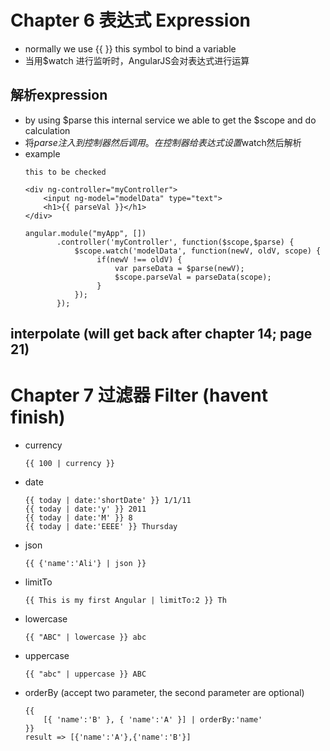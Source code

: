# Chapter 6 表达式 Expression

- normally we use {{ }} this symbol to bind a variable 
- 当用$watch 进行监听时，AngularJS会对表达式进行运算

## 解析expression
- by using $parse this internal service we able to get the $scope and do calculation
- 将$parse注入到控制器然后调用。在控制器给表达式设置$watch然后解析
- example
    ```
    this to be checked

    <div ng-controller="myController">
        <input ng-model="modelData" type="text">
        <h1>{{ parseVal }}</h1>
    </div>

    angular.module("myApp", [])
           .controller('myController', function($scope,$parse) {
               $scope.watch('modelData', function(newV, oldV, scope) {
                    if(newV !== oldV) {
                        var parseData = $parse(newV);
                        $scope.parseVal = parseData(scope);
                    }
               });
           });
    ```

## interpolate (will get back after chapter 14; page 21)

# Chapter 7 过滤器 Filter (havent finish)

* currency
    ```
    {{ 100 | currency }}
    ```
* date
    ```
    {{ today | date:'shortDate' }} 1/1/11
    {{ today | date:'y' }} 2011
    {{ today | date:'M' }} 8
    {{ today | date:'EEEE' }} Thursday
    ```
* json
    ```
    {{ {'name':'Ali'} | json }} 
    ```
* limitTo 
    ```
    {{ This is my first Angular | limitTo:2 }} Th
    ```
* lowercase
    ```
    {{ "ABC" | lowercase }} abc
    ```
* uppercase
    ```
    {{ "abc" | uppercase }} ABC
    ```
* orderBy (accept two parameter, the second parameter are optional)
    ```
    {{ 
        [{ 'name':'B' }, { 'name':'A' }] | orderBy:'name'
    }}
    result => [{'name':'A'},{'name':'B'}]
    ```
